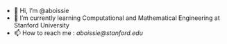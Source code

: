 - 👋 Hi, I’m @aboissie
- 🌱 I’m currently learning Computational and Mathematical Engineering at Stanford University
- 📫 How to reach me : _aboissie@stanford.edu_

<!---
aboissie/aboissie is a ✨ special ✨ repository because its `README.md` (this file) appears on your GitHub profile.
You can click the Preview link to take a look at your changes.
--->
